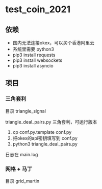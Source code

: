# test_coin_2021

## 依赖

- 国内无法连接okex，可以买个香港阿里云
- 系统里需要 python3
- pip3 install requests
- pip3 install websockets
- pip3 install asyncio

## 项目

### 三角套利

目录 triangle_signal

triangle_deal_pairs.py 三角套利，可运行版本

1. cp conf.py.template conf.py
2. 把okex的api密钥填写到 conf.py
3. python3 triangle_deal_pairs.py

日志在 main.log

### 网格 + 马丁

目录 grid_martin



